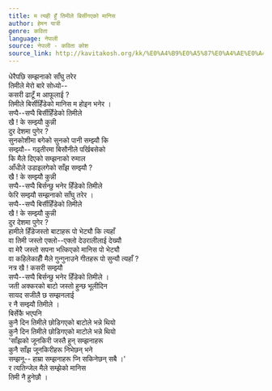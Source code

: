 ```yaml
---
title: म त्यही हुँ तिमीले बिर्सीगएको मानिस
author: हेमन यात्री
genre: कविता
language: नेपाली
source: नेपाली - कविता कोश
source_link: http://kavitakosh.org/kk/%E0%A4%B9%E0%A5%87%E0%A4%AE%E0%A4%A8_%E0%A4%AF%E0%A4%BE%E0%A4%A4%E0%A5%8D%E0%A4%B0%E0%A5%80
---
```


धेरैपछि सम्झनाको साँघु तरेर  
तिमीले मेरो बारे सोध्यो--  
कसरी ढाटूँ म आफूलाई ?  
तिमीले बिर्सीहिँडेको मानिस म होइन भनेर ।  
सप्पै--सप्पै बिर्सीहिँडेको तिमीले  
खै ! के सम्झ्यौ कुन्नी  
दुर देशमा पुगेर ?  
सुनकोशीमा बगेको सुनको पानी सम्झ्यौ कि  
सम्झ्यौ-- गढ्तीरमा बिसौनीले पर्खिबसेको  
कि मैले दिएको सम्झनाको रुमाल  
आँधीले उडाइलगेको साँझ सम्झ्यौ ?  
खै ! के सम्झ्यौ कुन्नी  
सप्पै--सप्पै बिर्सन्छु भनेर हिँडेको तिमीले  
फेरि सम्झ्यौ सम्झनाको साँघु तरेर ।  
सप्पै--सप्पै बिर्सीहिँडेको तिमीले  
खै ! के सम्झ्यौ कुन्नी  
दुर देशमा पुगेर ?  
हामीले हिँडेजस्तो बाटाहरू पो भेट्यौ कि त्यहाँ  
वा तिमी जस्तो एक्लो--एक्लो देउरालीलाई देख्यौ  
वा मेरै जस्तो सपना भत्किएको मानिस पो भेट्यौ  
वा कहिलेकाहीँ मैले गुन्गुनाउने गीतहरू पो सुन्यौ त्यहाँ ?  
नत्र खै ! कसरी सम्झ्यौ  
सप्पै--सप्पै बिर्सन्छु भनेर हिँडेको तिमीले ।  
जती अक्करको बाटो जस्तो हुन्छ भूलीदिन  
सायद सजीलै छ सम्झनलाई  
र नै सम्झ्यौ तिमीले ।  
बिर्सेकै भएपनि  
कुनै दिन तिमीले छोडिगएको बाटोले भन्ने थियो  
कुनै दिन तिमीले छोडिगएको माटोले भन्ने थियो  
'साँझको जूनकिरी जस्तै हुन् सम्झनाहरू  
कुनै साँझ जूनकिरीहरू निभेछन् भने  
सम्झनू-- हाम्रा सम्झनाहरू प्नि सकिनेछन् सबै ।'  
र त्यतिन्जेल मैले सम्झेको मानिस  
तिमी नै हुनेछौ ।
